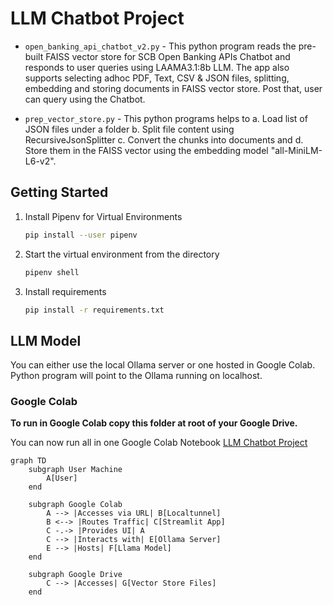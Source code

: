 # LLM Chatbot Project

* `open_banking_api_chatbot_v2.py` - This python program reads the pre-built FAISS vector store for SCB Open Banking APIs Chatbot and responds to user queries using LAAMA3.1:8b LLM. 
The app also supports selecting adhoc PDF, Text, CSV & JSON files, splitting, embedding and storing documents in FAISS vector store. Post that, user can query using the Chatbot.

* `prep_vector_store.py` - This python programs helps to 
    a. Load list of JSON files under a folder 
    b. Split file content using RecursiveJsonSplitter 
    c. Convert the chunks into documents and 
    d. Store them in the FAISS vector using the embedding model "all-MiniLM-L6-v2".

## Getting Started

1. Install Pipenv for Virtual Environments

    ```sh
    pip install --user pipenv
    ```

2. Start the virtual environment from the directory

    ```sh
    pipenv shell
    ```

3. Install requirements

    ```sh
    pip install -r requirements.txt
    ```

## LLM Model

You can either use the local Ollama server or one hosted in Google Colab. Python program will point to the Ollama running on localhost.

### Google Colab

**To run in Google Colab copy this folder at root of your Google Drive.**

You can now run all in one Google Colab Notebook <a href="https://colab.research.google.com/drive/1ZkatJVSV_qYyHK535A1DKVojGj9xz2lP?usp=sharing">LLM Chatbot Project</a>

```mermaid
graph TD
    subgraph User Machine
        A[User]
    end

    subgraph Google Colab
        A --> |Accesses via URL| B[Localtunnel]
        B <--> |Routes Traffic| C[Streamlit App]
        C -.-> |Provides UI| A
        C --> |Interacts with| E[Ollama Server]
        E --> |Hosts| F[Llama Model]
    end

    subgraph Google Drive
        C --> |Accesses| G[Vector Store Files]
    end
```